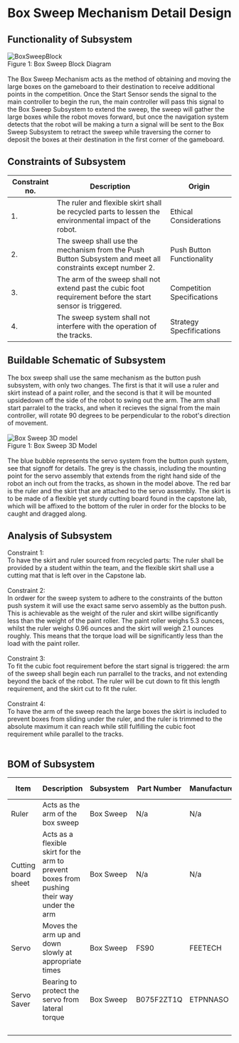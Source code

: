  # Box Sweep Mechanism Detail Design
## Functionality of Subsystem
![BoxSweepBlock](https://github.com/cebttu/CapstoneTeam1/assets/100803345/013c3d94-bfd4-413d-9479-0ceecd064bfe)
<br /> Figure 1: Box Sweep Block Diagram
<br />
<br />
The Box Sweep Mechanism acts as the method of obtaining and moving the large boxes on the gameboard to their destination to receive additional points in the competition. Once the Start Sensor sends the signal to the main controller to begin the run, the main controller will pass this signal to the Box Sweep Subsystem to extend the sweep, the sweep will gather the large boxes while the robot moves forward, but once the navigation system detects that the robot will be making a turn a signal will be sent to the Box Sweep Subsystem to retract the sweep while traversing the corner to deposit the boxes at their destination in the first corner of the gameboard.

## Constraints of Subsystem
| Constraint no. | Description | Origin|
|----------------|-------------|-------|
| 1. | The ruler and flexible skirt shall be recycled parts to lessen the environmental impact of the robot. | Ethical Considerations |
| 2. | The sweep shall use the mechanism from the Push Button Subsystem and meet all constraints except number 2. | Push Button Functionality |
| 3. | The arm of the sweep shall not extend past the cubic foot requirement before the start sensor is triggered. | Competition Specifications |
| 4. | The sweep system shall not interfere with the operation of the tracks. | Strategy Specfifications |



## Buildable Schematic of Subsystem
The box sweep shall use the same mechanism as the button push subsystem, with only two changes. The first is that it will use a ruler and skirt instead of a paint roller, and the second is that it will be mounted upsidedown off the side of the robot to swing out the arm. The arm shall start parralel to the tracks, and when it recieves the signal from the main controller, will rotate 90 degrees to be perpendicular to the robot's direction of movement.
<br />
<br />
![Box Sweep 3D model](https://github.com/cebttu/CapstoneTeam1/assets/143427017/46702d1e-ca21-405c-965e-da1f78810bdb)
<br /> Figure 1: Box Sweep 3D Model
<br />
<br />
The blue bubble represents the servo system from the button push system, see that signoff for details. The grey is the chassis, including the mounting point for the servo assembly that extends from the right hand side of the robot an inch out from the tracks, as shown in the model above. The red bar is the ruler and the skirt that are attached to the servo assembly. The skirt is to be made of a flexible yet sturdy cutting board found in the capstone lab, which will be affixed to the bottom of the ruler in order for the blocks to be caught and dragged along.


## Analysis of Subsystem
Constraint 1: 
<br />
To have the skirt and ruler sourced from recycled parts: The ruler shall be provided by a student within the team, and the flexible skirt shall use a cutting mat that is left over in the Capstone lab.
<br />
<br />
Constraint 2:
<br />
In ordwer for the sweep system to adhere to the constraints of the button push system it will use the exact same servo assembly as the button push. This is achievable as the weight of the ruler and skirt willbe significantly less than the weight of the paint roller. The paint roller weighs 5.3 ounces, whilst the ruler weighs 0.96 ounces and the skirt will weigh 2.1 ounces roughly. This means that the torque load will be significantly less than the load with the paint roller.
<br />
<br /> 
Constraint 3:
<br /> 
To fit the cubic foot requirement before the start signal is triggered: the arm of the sweep shall begin each run parrallel to the tracks, and not extending beyond the back of the robot. The ruler will be cut down to fit this length requirement, and the skirt cut to fit the ruler.
<br /> 
<br /> 
Constraint 4:
<br /> 
To have the arm of the sweep reach the large boxes the skirt is included to prevent boxes from sliding under the ruler, and the ruler is trimmed to the absolute maximum it can reach while still fulfilling the cubic foot requirement while parallel to the tracks. 
<br /> 
<br /> 





## BOM of Subsystem 
| Item | Description | Subsystem | Part Number | Manufacturer | Quantity | Price | Total Price |
|------|-------------|-----------|-------------|--------------|----------|-------|-------------|
| Ruler | Acts as the arm of the box sweep | Box Sweep | N/a | N/a | 1 | Recycled | Recycled |
| Cutting board sheet | Acts as a flexible skirt for the arm to prevent boxes from pushing their way under the arm | Box Sweep | N/a | N/a | 1 | Recycled | Recycled |
| Servo | Moves the arm up and down slowly at appropriate times | Box Sweep | FS90 |	FEETECH | 1 | Recycled | Recycled |
| Servo Saver | Bearing to protect the servo from lateral torque | Box Sweep | B075F2ZT1Q | ETPNNASO | 1 | $9.99 | $9.99 |
|||||||| $9.99 |
